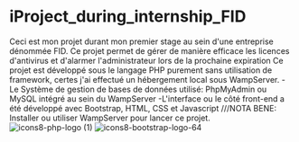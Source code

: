 # iProject_during_internship_FID
Ceci est mon projet durant mon premier stage au sein d'une entreprise dénommée FID. Ce projet permet de gérer de manière efficace les licences d'antivirus et d'alarmer l'administrateur lors de la prochaine expiration 
Ce projet est développé sous le langage PHP purement sans utilisation de framework, certes j'ai effectué un hébergement local sous WampServer.
 -Le Système de gestion de bases de données utilisé: PhpMyAdmin ou MySQL intégré au sein du WampServer
 -L'interface ou le côté front-end a été développé avec Bootstrap, HTML, CSS et Javascript
///NOTA BENE: Installer ou utiliser WampServer pour lancer ce projet.
![icons8-php-logo (1)](https://github.com/Ursula-Sarah/iProject_during_internship_FID/assets/103580286/3bab9cfe-4ac5-4398-88c3-84d87502b3f7)
![icons8-bootstrap-logo-64](https://github.com/Ursula-Sarah/iProject_during_internship_FID/assets/103580286/af99566d-750e-4e5f-b8a3-b2235a2f4305)
